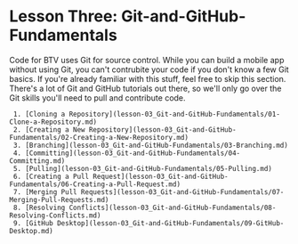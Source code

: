 # Lesson Three: Git-and-GitHub-Fundamentals

Code for BTV uses Git for source control.  While you can build a mobile app without using Git, you can't contrubite your code if you don't know a few Git basics.
 If you're already familiar with this stuff, feel free to skip this section. 
There's a lot of Git and GitHub tutorials out there, so we'll only go over the Git skills you'll need to pull and contribute code.


     1. [Cloning a Repository](lesson-03_Git-and-GitHub-Fundamentals/01-Clone-a-Repository.md)
     2. [Creating a New Repository](lesson-03_Git-and-GitHub-Fundamentals/02-Creating-a-New-Repository.md)
     3. [Branching](lesson-03_Git-and-GitHub-Fundamentals/03-Branching.md)
     4. [Committing](lesson-03_Git-and-GitHub-Fundamentals/04-Committing.md)
     5. [Pulling](lesson-03_Git-and-GitHub-Fundamentals/05-Pulling.md)
     6. [Creating a Pull Request](lesson-03_Git-and-GitHub-Fundamentals/06-Creating-a-Pull-Request.md)
     7. [Merging Pull Requests](lesson-03_Git-and-GitHub-Fundamentals/07-Merging-Pull-Requests.md)
     8. [Resolving Conflicts](lesson-03_Git-and-GitHub-Fundamentals/08-Resolving-Conflicts.md)
     9. [GitHub Desktop](lesson-03_Git-and-GitHub-Fundamentals/09-GitHub-Desktop.md)

